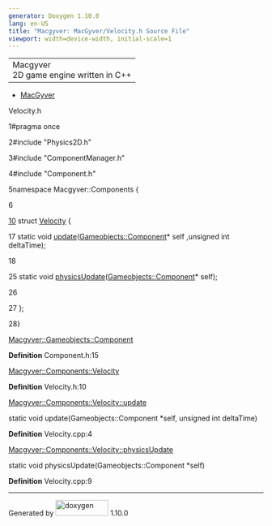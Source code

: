 ```yaml
---
generator: Doxygen 1.10.0
lang: en-US
title: "Macgyver: MacGyver/Velocity.h Source File"
viewport: width=device-width, initial-scale=1
---
```


<div id="top">

<div id="titlearea">

<table data-cellspacing="0" data-cellpadding="0">
<colgroup>
<col style="width: 100%" />
</colgroup>
<tbody>
<tr id="projectrow" class="odd">
<td id="projectalign"><div id="projectname">
Macgyver
</div>
<div id="projectbrief">
2D game engine written in C++
</div></td>
</tr>
</tbody>
</table>

</div>

<div id="main-nav">

</div>

<div id="nav-path" class="navpath">

- <a href="dir_e610925873bfe0bf19b07ca2b4f6d40b.html"
  class="el">MacGyver</a>

</div>

</div>

<div class="header">

<div class="headertitle">

<div class="title">

Velocity.h

</div>

</div>

</div>

<div class="contents">

<div class="fragment">

<div class="line">

<span id="l00001"></span><span class="lineno">
1</span><span class="preprocessor">\#pragma once</span>

</div>

<div class="line">

<span id="l00002"></span><span class="lineno">
2</span><span class="preprocessor">\#include "Physics2D.h"</span>

</div>

<div class="line">

<span id="l00003"></span><span class="lineno">
3</span><span class="preprocessor">\#include "ComponentManager.h"</span>

</div>

<div class="line">

<span id="l00004"></span><span class="lineno">
4</span><span class="preprocessor">\#include "Component.h"</span>

</div>

<div class="line">

<span id="l00005"></span><span class="lineno">
5</span><span class="keyword">namespace </span>Macgyver::Components {

</div>

<div class="line">

<span id="l00006"></span><span class="lineno"> 6</span>

</div>

<div id="foldopen00010" class="foldopen" data-start="{" end="};">

<div class="line">

<span id="l00010"></span><span class="lineno">
<a href="struct_macgyver_1_1_components_1_1_velocity.html"
class="line">10</a></span> <span class="keyword">struct
</span><a href="struct_macgyver_1_1_components_1_1_velocity.html"
class="code hl_struct">Velocity</a> {

</div>

<div class="line">

<span id="l00017"></span><span class="lineno"> 17</span>
<span class="keyword">static</span>
<span class="keywordtype">void</span> <a
href="struct_macgyver_1_1_components_1_1_velocity.html#a4d3b471d418ac6c54d44ce2cc38b331f"
class="code hl_function">update</a>(<a href="class_macgyver_1_1_gameobjects_1_1_component.html"
class="code hl_class">Gameobjects::Component</a>\* self
,<span class="keywordtype">unsigned</span>
<span class="keywordtype">int</span> deltaTime);

</div>

<div class="line">

<span id="l00018"></span><span class="lineno"> 18</span>

</div>

<div class="line">

<span id="l00025"></span><span class="lineno"> 25</span>
<span class="keyword">static</span>
<span class="keywordtype">void</span> <a
href="struct_macgyver_1_1_components_1_1_velocity.html#ad8764d2b6fb7ec17365e0205308e0d61"
class="code hl_function">physicsUpdate</a>(<a href="class_macgyver_1_1_gameobjects_1_1_component.html"
class="code hl_class">Gameobjects::Component</a>\* self);

</div>

<div class="line">

<span id="l00026"></span><span class="lineno"> 26</span>

</div>

<div class="line">

<span id="l00027"></span><span class="lineno"> 27</span> };

</div>

</div>

<div class="line">

<span id="l00028"></span><span class="lineno"> 28</span>}

</div>

<div id="aclass_macgyver_1_1_gameobjects_1_1_component_html"
class="ttc">

<div class="ttname">

[Macgyver::Gameobjects::Component](class_macgyver_1_1_gameobjects_1_1_component.html)

</div>

<div class="ttdef">

**Definition** Component.h:15

</div>

</div>

<div id="astruct_macgyver_1_1_components_1_1_velocity_html" class="ttc">

<div class="ttname">

[Macgyver::Components::Velocity](struct_macgyver_1_1_components_1_1_velocity.html)

</div>

<div class="ttdef">

**Definition** Velocity.h:10

</div>

</div>

<div id="astruct_macgyver_1_1_components_1_1_velocity_html_a4d3b471d418ac6c54d44ce2cc38b331f"
class="ttc">

<div class="ttname">

[Macgyver::Components::Velocity::update](struct_macgyver_1_1_components_1_1_velocity.html#a4d3b471d418ac6c54d44ce2cc38b331f)

</div>

<div class="ttdeci">

static void update(Gameobjects::Component \*self, unsigned int
deltaTime)

</div>

<div class="ttdef">

**Definition** Velocity.cpp:4

</div>

</div>

<div id="astruct_macgyver_1_1_components_1_1_velocity_html_ad8764d2b6fb7ec17365e0205308e0d61"
class="ttc">

<div class="ttname">

[Macgyver::Components::Velocity::physicsUpdate](struct_macgyver_1_1_components_1_1_velocity.html#ad8764d2b6fb7ec17365e0205308e0d61)

</div>

<div class="ttdeci">

static void physicsUpdate(Gameobjects::Component \*self)

</div>

<div class="ttdef">

**Definition** Velocity.cpp:9

</div>

</div>

</div>

</div>

------------------------------------------------------------------------

<span class="small">Generated
by [<img src="doxygen.svg" class="footer" width="104" height="31"
alt="doxygen" />](https://www.doxygen.org/index.html) 1.10.0</span>
